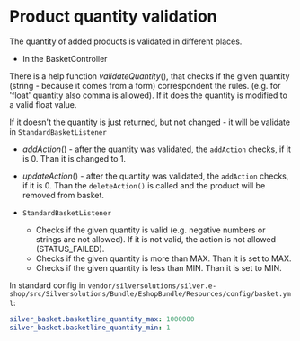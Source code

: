 # Product quantity validation

The quantity of added products is validated in different places.

- In the BasketController

There is a help function *validateQuantity*(), that checks if the given quantity (string - because it comes from a form) correspondent the rules. (e.g. for 'float' quantity also comma is allowed). If it does the quantity is modified to a valid float value.

If it doesn't the quantity is just returned, but not changed - it will be validate in `StandardBasketListener`

- *addAction*() - after the quantity was validated, the `addAction` checks, if it is 0. Than it is changed to 1.
- *updateAction*() - after the quantity was validated, the `addAction` checks, if it is 0. Than the `deleteAction()` is called and the product will be removed from basket.

- `StandardBasketListener`
  - Checks if the given quantity is valid (e.g. negative numbers or strings are not allowed). If it is not valid, the action is not allowed (STATUS\_FAILED).
  - Checks if the given quantity is more than MAX. Than it is set to MAX.
  - Checks if the given quantity is less than MIN. Than it is set to MIN.  

In standard config in `vendor/silversolutions/silver.e-shop/src/Silversolutions/Bundle/EshopBundle/Resources/config/basket.yml`:

``` yaml
silver_basket.basketline_quantity_max: 1000000
silver_basket.basketline_quantity_min: 1
```
